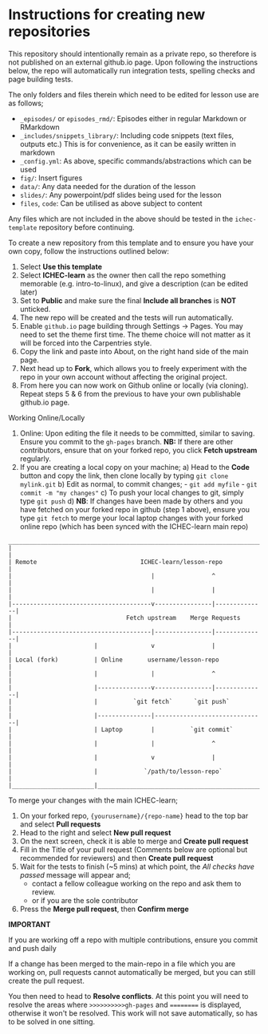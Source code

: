 # Instructions for creating new repositories

This repository should intentionally remain as a private repo, so therefore is not published on an external github.io page. 
Upon following the instructions below, the repo will automatically run integration tests, spelling checks and page building tests. 

The only folders and files therein which need to be edited for lesson use are as follows;

- `_episodes/` or `episodes_rmd/`: Episodes either in regular Markdown or RMarkdown
- `_includes/snippets_library/`: Including code snippets (text files, outputs etc.) This is for convenience, as it can be easily 
  written in markdown
- `_config.yml`: As above, specific commands/abstractions which can be used 
- `fig/`: Insert figures
- `data/`: Any data needed for the duration of the lesson
- `slides/`: Any powerpoint/pdf slides being used for the lesson
- `files`, `code`: Can be utilised as above subject to content

Any files which are not included in the above should be tested in the `ichec-template` repository before continuing.

To create a new repository from this template and to ensure you have your own copy, follow the instructions outlined below:

1. Select **Use this template** 
2. Select **ICHEC-learn** as the owner then call the repo something memorable (e.g. intro-to-linux), and give a description
  (can be edited later)
3. Set to **Public** and make sure the final **Include all branches** is **NOT** unticked.
4. The new repo will be created and the tests will run automatically. 
5. Enable `github.io` page building through Settings -> Pages. You may need to set the theme first time. The theme choice will not matter as 
  it will be forced into the Carpentries style. 
6. Copy the link and paste into About, on the right hand side of the main page.
7. Next head up to **Fork**, which allows you to freely experiment with the repo in your own account without affecting the original project.
8. From here you can now work on Github online or locally (via cloning). Repeat steps 5 & 6 from the previous to have your own publishable github.io page.

Working Online/Locally

1. Online: Upon editing the file it needs to be committed, similar to saving. Ensure you commit to the `gh-pages` branch. **NB:** If 
   there are other contributors, ensure that on your forked repo, you click **Fetch upstream** regularly.
2. If you are creating a local copy on your machine;
    a) Head to the **Code** button and copy the link, then clone locally by typing `git clone mylink.git`
    b) Edit as normal, to commit changes;
        - `git add myfile`
        - `git commit -m "my changes"`
    c) To push your local changes to git, simply type `git push`
    d) **NB**: If changes have been made by others and you have fetched on your forked repo in github (step 1 above), ensure you type
       `git fetch` to merge your local laptop changes with your forked online repo (which has been synced with the ICHEC-learn main repo)

```
________________________________________________________________________
|                                                                       |
| Remote                             ICHEC-learn/lesson-repo            |
|                                       |                ^              |
|                                       |                |              |
|---------------------------------------v----------------|--------------|
|                                Fetch upstream    Merge Requests       |
|---------------------------------------|----------------|--------------|
|                       |               v                |              |
| Local (fork)          | Online       username/lesson-repo             |
|                       |               |                ^              |
|                       |---------------v----------------|--------------|
|                       |          `git fetch`      `git push`          |
|                       |---------------|-------------------------------|
|                       | Laptop        |          `git commit`         |
|                       |               |                ^              |
|                       |               v                |              |
|                       |             `/path/to/lesson-repo`            |
|_______________________|_______________________________________________|
```

To merge your changes with the main ICHEC-learn;

1. On your forked repo, `{yourusername}/{repo-name}` head to the top bar and select **Pull requests** 
2. Head to the right and select **New pull request**
3. On the next screen, check it is able to merge and **Create pull request**
4. Fill in the Title of your pull request (Comments below are optional but recommended for reviewers) and then **Create pull request**
5. Wait for the tests to finish (~5 mins) at which point, the *All checks have passed* message will appear and;
    - contact a fellow colleague working on the repo and ask them to review.
    - or if you are the sole contributor 
6. Press the **Merge pull request**, then **Confirm merge**

**IMPORTANT**

If you are working off a repo with multiple contributions, ensure you commit and push daily

If a change has been merged to the main-repo in a file which you are working on, pull requests cannot automatically be merged,
but you can still create the pull request.

You then need to head to **Resolve conflicts**. At this point you will need to resolve the areas where `>>>>>>>>>>gh-pages` and 
`========` is displayed, otherwise it won't be resolved. This work will not save automatically, so has to be solved in one sitting.
